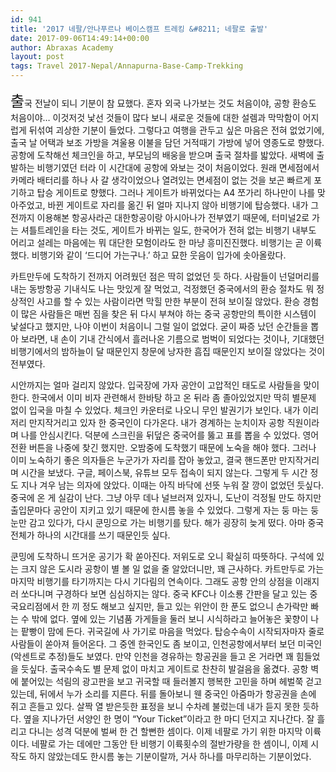 ```yaml
---
id: 941
title: '2017 네팔/안나푸르나 베이스캠프 트레킹 &#8211; 네팔로 출발'
date: 2017-09-06T14:49:14+00:00
author: Abraxas Academy
layout: post
tags: Travel 2017-Nepal/Annapurna-Base-Camp-Trekking
---
```

<span style="font-size: 24px;">출</span><span style="font-size: 14px;">국 전날이 되니 기분이 참 묘했다. 혼자 외국 나가보는 것도 처음이야, 공항 환승도 처음이야… 이것저것 낯선 것들이 많다 보니 새로운 것들에 대한 설렘과 막막함이 어지럽게 뒤섞여 괴상한 기분이 들었다. 그렇다고 여행을 관두고 싶은 마음은 전혀 없었기에, 출국 날 어택과 보조 가방을 겨울용 이불을 담던 거적때기 가방에 넣어 영종도로 향했다. 공항에 도착해선 체크인을 하고, 부모님의 배웅을 받으며 출국 절차를 밟았다. 새벽에 출발하는 비행기였던 터라 이 시간대에 공항에 와보는 것이 처음이었다. 원래 면세점에서 카메라 배터리를 하나 사 갈 생각이었으나 열려있는 면세점이 없는 것을 보곤 빠르게 포기하고 탑승 게이트로 향했다. 그러나 게이트가 바뀌었다는 A4 쪼가리 하나만이 나를 맞아주었고, 바뀐 게이트로 자리를 옮긴 뒤 얼마 지나지 않아 비행기에 탑승했다. 내가 그 전까지 이용해본 항공사라곤 대한항공이랑 아시아나가 전부였기 때문에, 터미널2로 가는 셔틀트레인을 타는 것도, 게이트가 바뀌는 일도, 한국어가 전혀 없는 비행기 내부도 어리고 설레는 마음에는 뭐 대단한 모험이라도 한 마냥 흥미진진했다. 비행기는 곧 이륙했다. 비행기와 같이 ‘드디어 가는구나.’ 하고 묘한 웃음이 입가에 솟아올랐다.

카트만두에 도착하기 전까지 어려웠던 점은 딱히 없었던 듯 하다. 사람들이 넌덜머리를 내는 동방항공 기내식도 나는 맛있게 잘 먹었고, 걱정했던 중국에서의 환승 절차도 뭐 정상적인 사고를 할 수 있는 사람이라면 막힐 만한 부분이 전혀 보이질 않았다. 환승 경험이 많은 사람들은 매번 짐을 찾은 뒤 다시 부쳐야 하는 중국 공항만의 특이한 시스템이 낯설다고 했지만, 나야 이번이 처음이니 그럴 일이 없었다. 굳이 짜증 났던 순간들을 뽑아 보라면, 내 손이 기내 간식에서 흘러나온 기름으로 범벅이 되었다는 것이나, 기대했던 비행기에서의 밤하늘이 달 때문인지 창문에 낭자한 흠집 때문인지 보이질 않았다는 것이 전부였다.

시안까지는 얼마 걸리지 않았다. 입국장에 가자 공안이 고압적인 태도로 사람들을 맞이한다. 한국에서 이미 비자 관련해서 한바탕 하고 온 뒤라 좀 졸아있었지만 딱히 별문제 없이 입국을 마칠 수 있었다. 체크인 카운터로 나오니 무인 발권기가 보인다. 내가 이리저리 만지작거리고 있자 한 중국인이 다가온다. 내가 경계하는 눈치이자 공항 직원이라며 나를 안심시킨다. 덕분에 스크린을 뒤덮은 중국어를 뚫고 표를 뽑을 수 있었다. 영어 전환 버튼을 나중에 찾긴 했지만. 오밤중에 도착했기 때문에 노숙을 해야 했다. 그러나 이미 노숙하기 좋은 의자들은 누군가가 자리를 잡아 놓았고, 결국 핸드폰만 만지작거리며 시간을 보냈다. 구글, 페이스북, 유튜브 모두 접속이 되지 않는다. 그렇게 두 시간 정도 지나 겨우 남는 의자에 앉았다. 이때는 아직 바닥에 선뜻 누워 잘 깡이 없었던 듯싶다. 중국에 온 게 실감이 난다. 그냥 아무 데나 널브러져 있자니, 도난이 걱정될 만도 하지만 출입문마다 공안이 지키고 있기 때문에 한시름 놓을 수 있었다. 그렇게 자는 둥 마는 둥 눈만 감고 있다가, 다시 쿤밍으로 가는 비행기를 탔다. 해가 굉장히 늦게 떴다. 아마 중국 전체가 하나의 시간대를 쓰기 때문인듯 싶다.

쿤밍에 도착하니 뜨거운 공기가 확 쏟아진다. 저위도로 오니 확실히 따뜻하다. 구석에 있는 크지 않은 도시라 공항이 별 볼 일 없을 줄 알았더니만, 꽤 근사하다. 카트만두로 가는 마지막 비행기를 타기까지는 다시 기다림의 연속이다. 그래도 공항 안의 상점을 이래지러 쏘다니며 구경하다 보면 심심하지는 않다. 중국 KFC나 이소룡 간판을 달고 있는 중국요리점에서 한 끼 정도 해보고 싶지만, 들고 있는 위안이 한 푼도 없으니 손가락만 빠는 수 밖에 없다. 옆에 있는 기념품 가게들을 둘러 보니  시식하라고 늘어놓은 꽃향이 나는 팥빵이 맘에 든다. 귀국길에 사 가기로 마음을 먹었다. 탑승수속이 시작되자마자 줄로 사람들이 쏟아져 들어온다. 그 중엔 한국인도 좀 보이고, 인천공항에서부터 보던 미국인(악센트로 추정)들도 보였다. 만약 인천을 경유하는 항공권을 들고 온 거라면 꽤 힘들었을 듯싶다. 출국수속도 별 문제 없이 마치고 게이트로 찬찬히 발걸음을 옮겼다. 공항 벽에 붙어있는 석림의 광고판을 보고 귀국할 때 들러볼지 행복한 고민을 하며 헤벌쭉 걷고 있는데, 뒤에서 누가 소리를 지른다. 뒤를 돌아보니 웬 중국인 아줌마가 항공권을 손에 쥐고 흔들고 있다. 살짝 열 받은듯한 표정을 보니 수차례 불렀는데 내가 듣지 못한 듯하다. 옆을 지나가던 서양인 한 명이 “Your Ticket”이라고 한 마디 던지고 지나간다. 잘 흘리고 다니는 성격 덕분에 벌써 한 건 할뻔한 셈이다. 이제 네팔로 가기 위한 마지막 이륙이다. 네팔로 가는 데에만 그동안 탄 비행기 이륙횟수의 절반가량을 한 셈이니, 이제 시작도 하지 않았는데도 한시름 놓는 기분이랄까, 거사 하나를 마무리하는 기분이었다.